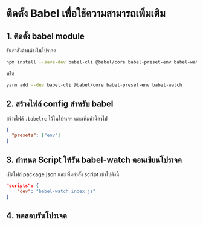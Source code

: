 
# ติดตั้ง Babel เพื่อใช้ความสามารถเพิ่มเติม

## 1. ติดตั้ง babel module 

รันคำสั่งด้านล่างในโปรเจค 

```bash
npm install --save-dev babel-cli @babel/core babel-preset-env babel-watch
```

หรือ 

```bash
yarn add --dev babel-cli @babel/core babel-preset-env babel-watch
```

## 2. สร้างไฟล์ config สำหรับ babel 

สร้างไฟล์ `.babelrc` ไว้ในโปรเจค และเพิ่มค่านี้ลงไป

```json
{
  "presets": ["env"]
}
```

## 3. กำหนด Script ให้รัน babel-watch ตอนเขียนโปรเจค 

เปิดไฟล์ package.json และเพิ่มคำสั่ง script เข้าไปดังนี้ 

```json
"scripts": {
    "dev": "babel-watch index.js"
}
```

## 4. ทดสอบรันโปรเจค

